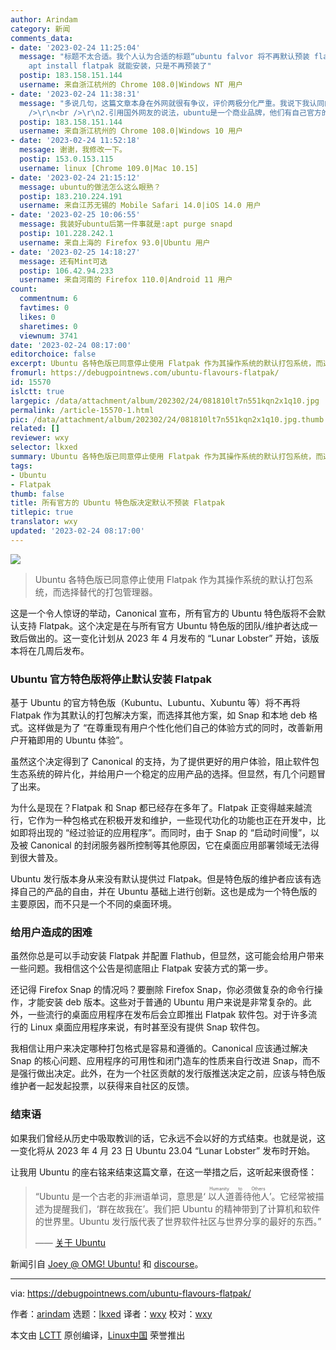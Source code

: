 ```yaml
---
author: Arindam
category: 新闻
comments_data:
- date: '2023-02-24 11:25:04'
  message: "标题不太合适。我个人认为合适的标题“ubuntu falvor 将不再默认预装 flatpak”<br />\r\nflatpak仍然存在于ubuntu的repo里，sudo
    apt install flatpak 就能安装，只是不再预装了"
  postip: 183.158.151.144
  username: 来自浙江杭州的 Chrome 108.0|Windows NT 用户
- date: '2023-02-24 11:38:31'
  message: "多说几句，这篇文章本身在外网就很有争议，评价两极分化严重。我说下我认同的。<br />\r\n<br />\r\n1.ubuntu（非flavor版）本身从来没预装过flatpak，官方默认是预装的snap，flavor版里也不是所有都预装了flatpak。fedora以及变种也没有预装过snap。所以这无关所谓“选择自由”<br
    />\r\n<br />\r\n2.引用国外网友的说法，ubuntu是一个商业品牌，他们有自己官方的解决方案，也就是snap，不管它好不好用，如果你不认同，可以不用ubuntu，去用Arch或者fedora，而不是来指责Canonial“又来剥夺用户自由了”，毕竟他们是付出了真金白银去维护发行版的，有权对自己的发行版做出决定"
  postip: 183.158.151.144
  username: 来自浙江杭州的 Chrome 108.0|Windows 10 用户
- date: '2023-02-24 11:52:18'
  message: 谢谢，我修改一下。
  postip: 153.0.153.115
  username: linux [Chrome 109.0|Mac 10.15]
- date: '2023-02-24 21:15:12'
  message: ubuntu的做法怎么这么眼熟？
  postip: 183.210.224.191
  username: 来自江苏无锡的 Mobile Safari 14.0|iOS 14.0 用户
- date: '2023-02-25 10:06:55'
  message: 我装好ubuntu后第一件事就是:apt purge snapd
  postip: 101.228.242.1
  username: 来自上海的 Firefox 93.0|Ubuntu 用户
- date: '2023-02-25 14:18:27'
  message: 还有Mint可选
  postip: 106.42.94.233
  username: 来自河南的 Firefox 110.0|Android 11 用户
count:
  commentnum: 6
  favtimes: 0
  likes: 0
  sharetimes: 0
  viewnum: 3741
date: '2023-02-24 08:17:00'
editorchoice: false
excerpt: Ubuntu 各特色版已同意停止使用 Flatpak 作为其操作系统的默认打包系统，而选择替代的打包管理器。
fromurl: https://debugpointnews.com/ubuntu-flavours-flatpak/
id: 15570
islctt: true
largepic: /data/attachment/album/202302/24/081810lt7n551kqn2x1q10.jpg
permalink: /article-15570-1.html
pic: /data/attachment/album/202302/24/081810lt7n551kqn2x1q10.jpg.thumb.jpg
related: []
reviewer: wxy
selector: lkxed
summary: Ubuntu 各特色版已同意停止使用 Flatpak 作为其操作系统的默认打包系统，而选择替代的打包管理器。
tags:
- Ubuntu
- Flatpak
thumb: false
title: 所有官方的 Ubuntu 特色版决定默认不预装 Flatpak
titlepic: true
translator: wxy
updated: '2023-02-24 08:17:00'
---
```


![](/data/attachment/album/202302/24/081810lt7n551kqn2x1q10.jpg)



> 
> Ubuntu 各特色版已同意停止使用 Flatpak 作为其操作系统的默认打包系统，而选择替代的打包管理器。
> 
> 
> 


这是一个令人惊讶的举动，Canonical 宣布，所有官方的 Ubuntu 特色版将不会默认支持 Flatpak。这个决定是在与所有官方 Ubuntu 特色版的团队/维护者达成一致后做出的。这一变化计划从 2023 年 4 月发布的 “Lunar Lobster” 开始，该版本将在几周后发布。


### Ubuntu 官方特色版将停止默认安装 Flatpak


基于 Ubuntu 的官方特色版（Kubuntu、Lubuntu、Xubuntu 等）将不再将 Flatpak 作为其默认的打包解决方案，而选择其他方案，如 Snap 和本地 deb 格式。这样做是为了 “在尊重现有用户个性化他们自己的体验方式的同时，改善新用户开箱即用的 Ubuntu 体验”。


虽然这个决定得到了 Canonical 的支持，为了提供更好的用户体验，阻止软件包生态系统的碎片化，并给用户一个稳定的应用产品的选择。但显然，有几个问题冒了出来。


为什么是现在？Flatpak 和 Snap 都已经存在多年了。Flatpak 正变得越来越流行，它作为一种包格式在积极开发和维护，一些现代功化的功能也正在开发中，比如即将出现的 “经过验证的应用程序”。而同时，由于 Snap 的 “启动时间慢”，以及被 Canonical 的封闭服务器所控制等其他原因，它在桌面应用部署领域无法得到很大普及。


Ubuntu 发行版本身从来没有默认提供过 Flatpak。但是特色版的维护者应该有选择自己的产品的自由，并在 Ubuntu 基础上进行创新。这也是成为一个特色版的主要原因，而不只是一个不同的桌面环境。


### 给用户造成的困难


虽然你总是可以手动安装 Flatpak 并配置 Flathub，但显然，这可能会给用户带来一些问题。我相信这个公告是彻底阻止 Flatpak 安装方式的第一步。


还记得 Firefox Snap 的情况吗？要删除 Firefox Snap，你必须做复杂的命令行操作，才能安装 deb 版本。这些对于普通的 Ubuntu 用户来说是非常复杂的。此外，一些流行的桌面应用程序在发布后会立即推出 Flatpak 软件包。对于许多流行的 Linux 桌面应用程序来说，有时甚至没有提供 Snap 软件包。


我相信让用户来决定哪种打包格式是容易和遵循的。Canonical 应该通过解决 Snap 的核心问题、应用程序的可用性和闭门造车的性质来自行改进 Snap，而不是强行做出决定。此外，在为一个社区贡献的发行版推送决定之前，应该与特色版维护者一起发起投票，以获得来自社区的反馈。


### 结束语


如果我们曾经从历史中吸取教训的话，它永远不会以好的方式结束。也就是说，这一变化将从 2023 年 4 月 23 日 Ubuntu 23.04 “Lunar Lobster” 发布时开始。


让我用 Ubuntu 的座右铭来结束这篇文章，在这一举措之后，这听起来很奇怪：



> 
> “Ubuntu 是一个古老的非洲语单词，意思是‘<ruby> 以人道善待他人 <rt>  Humanity to Others </rt></ruby>’。它经常被描述为提醒我们，‘群在故我在’。我们把 Ubuntu 的精神带到了计算机和软件的世界里。Ubuntu 发行版代表了世界软件社区与世界分享的最好的东西。”
> 
> 
> —— [关于 Ubuntu](https://ubuntu.com/about)
> 
> 
> 


新闻引自 [Joey @ OMG! Ubuntu!](https://www.omgubuntu.co.uk/2023/02/ubuntu-flavors-no-flatpak) 和 [discourse](https://discourse.ubuntu.com/t/ubuntu-flavor-packaging-defaults/34061)。




---


via: <https://debugpointnews.com/ubuntu-flavours-flatpak/>


作者：[arindam](https://debugpointnews.com/author/dpicubegmail-com/) 选题：[lkxed](https://github.com/lkxed/) 译者：[wxy](https://github.com/wxy) 校对：[wxy](https://github.com/wxy)


本文由 [LCTT](https://github.com/LCTT/TranslateProject) 原创编译，[Linux中国](https://linux.cn/) 荣誉推出